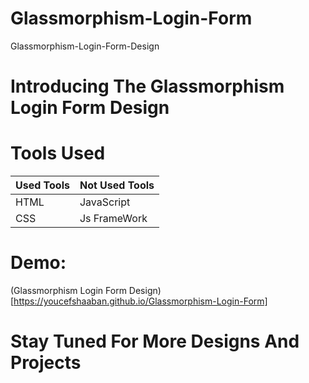 # Glassmorphism-Login-Form
Glassmorphism-Login-Form-Design

# Introducing The Glassmorphism Login Form Design 

# Tools Used

| Used Tools | Not Used Tools |
| ---------- | -------------- |
| HTML       | JavaScript     |
| CSS        | Js FrameWork   |


# Demo:
(Glassmorphism Login Form Design)[https://youcefshaaban.github.io/Glassmorphism-Login-Form]

# Stay Tuned For More Designs And Projects
